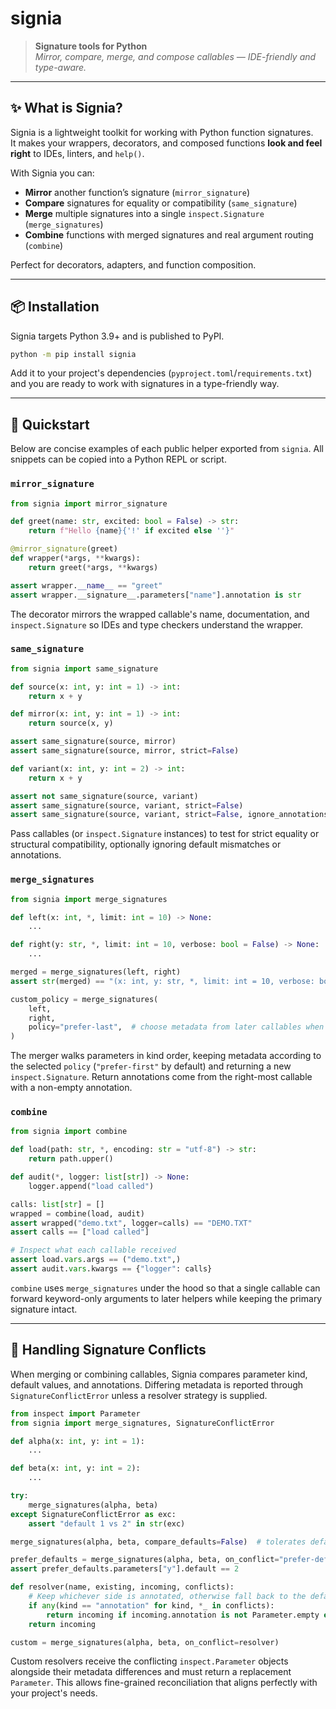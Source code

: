 # signia

> **Signature tools for Python**  
> *Mirror, compare, merge, and compose callables — IDE-friendly and type-aware.*

---

## ✨ What is Signia?

Signia is a lightweight toolkit for working with Python function signatures.  
It makes your wrappers, decorators, and composed functions **look and feel right** to IDEs, linters, and `help()`.

With Signia you can:

- **Mirror** another function’s signature (`mirror_signature`)
- **Compare** signatures for equality or compatibility (`same_signature`)
- **Merge** multiple signatures into a single `inspect.Signature` (`merge_signatures`)
- **Combine** functions with merged signatures and real argument routing (`combine`)

Perfect for decorators, adapters, and function composition.

---

## 📦 Installation

Signia targets Python 3.9+ and is published to PyPI.

```bash
python -m pip install signia
```

Add it to your project's dependencies (``pyproject.toml``/``requirements.txt``)
and you are ready to work with signatures in a type-friendly way.

---

## 🚀 Quickstart

Below are concise examples of each public helper exported from
``signia``.  All snippets can be copied into a Python REPL or script.

### `mirror_signature`

```python
from signia import mirror_signature

def greet(name: str, excited: bool = False) -> str:
    return f"Hello {name}{'!' if excited else ''}"

@mirror_signature(greet)
def wrapper(*args, **kwargs):
    return greet(*args, **kwargs)

assert wrapper.__name__ == "greet"
assert wrapper.__signature__.parameters["name"].annotation is str
```

The decorator mirrors the wrapped callable's name, documentation, and
``inspect.Signature`` so IDEs and type checkers understand the wrapper.

### `same_signature`

```python
from signia import same_signature

def source(x: int, y: int = 1) -> int:
    return x + y

def mirror(x: int, y: int = 1) -> int:
    return source(x, y)

assert same_signature(source, mirror)
assert same_signature(source, mirror, strict=False)

def variant(x: int, y: int = 2) -> int:
    return x + y

assert not same_signature(source, variant)
assert same_signature(source, variant, strict=False)
assert same_signature(source, variant, strict=False, ignore_annotations=True)
```

Pass callables (or ``inspect.Signature`` instances) to test for strict equality or
structural compatibility, optionally ignoring default mismatches or annotations.

### `merge_signatures`

```python
from signia import merge_signatures

def left(x: int, *, limit: int = 10) -> None:
    ...

def right(y: str, *, limit: int = 10, verbose: bool = False) -> None:
    ...

merged = merge_signatures(left, right)
assert str(merged) == "(x: int, y: str, *, limit: int = 10, verbose: bool = False)"

custom_policy = merge_signatures(
    left,
    right,
    policy="prefer-last",  # choose metadata from later callables when possible
)
```

The merger walks parameters in kind order, keeping metadata according to the
selected ``policy`` (``"prefer-first"`` by default) and returning a new
``inspect.Signature``.  Return annotations come from the right-most callable with
a non-empty annotation.

### `combine`

```python
from signia import combine

def load(path: str, *, encoding: str = "utf-8") -> str:
    return path.upper()

def audit(*, logger: list[str]) -> None:
    logger.append("load called")

calls: list[str] = []
wrapped = combine(load, audit)
assert wrapped("demo.txt", logger=calls) == "DEMO.TXT"
assert calls == ["load called"]

# Inspect what each callable received
assert load.vars.args == ("demo.txt",)
assert audit.vars.kwargs == {"logger": calls}
```

``combine`` uses ``merge_signatures`` under the hood so that a single callable can
forward keyword-only arguments to later helpers while keeping the primary
signature intact.

---

## 🧩 Handling Signature Conflicts

When merging or combining callables, Signia compares parameter kind, default
values, and annotations.  Differing metadata is reported through
``SignatureConflictError`` unless a resolver strategy is supplied.

```python
from inspect import Parameter
from signia import merge_signatures, SignatureConflictError

def alpha(x: int, y: int = 1):
    ...

def beta(x: int, y: int = 2):
    ...

try:
    merge_signatures(alpha, beta)
except SignatureConflictError as exc:
    assert "default 1 vs 2" in str(exc)

merge_signatures(alpha, beta, compare_defaults=False)  # tolerates default mismatch

prefer_defaults = merge_signatures(alpha, beta, on_conflict="prefer-defaulted", policy="prefer-last")
assert prefer_defaults.parameters["y"].default == 2

def resolver(name, existing, incoming, conflicts):
    # Keep whichever side is annotated, otherwise fall back to the default policy.
    if any(kind == "annotation" for kind, *_ in conflicts):
        return incoming if incoming.annotation is not Parameter.empty else existing
    return incoming

custom = merge_signatures(alpha, beta, on_conflict=resolver)
```

Custom resolvers receive the conflicting ``inspect.Parameter`` objects alongside
their metadata differences and must return a replacement ``Parameter``.  This
allows fine-grained reconciliation that aligns perfectly with your project's
needs.

